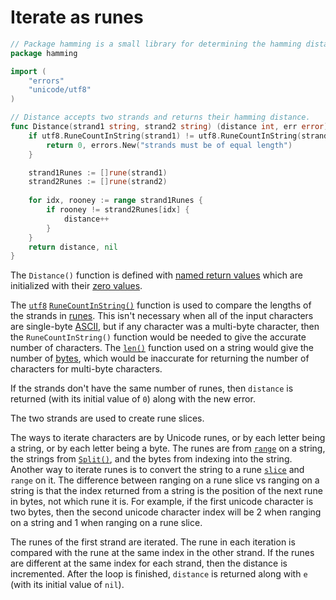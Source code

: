 # Iterate as runes

```go
// Package hamming is a small library for determining the hamming distance between two strands.
package hamming

import (
	"errors"
	"unicode/utf8"
)

// Distance accepts two strands and returns their hamming distance.
func Distance(strand1 string, strand2 string) (distance int, err error) {
	if utf8.RuneCountInString(strand1) != utf8.RuneCountInString(strand2) {
		return 0, errors.New("strands must be of equal length")
	}

	strand1Runes := []rune(strand1)
	strand2Runes := []rune(strand2)
	
	for idx, rooney := range strand1Runes {
		if rooney != strand2Runes[idx] {
			distance++
		}
	}
	return distance, nil
}
```

The `Distance()` function is defined with [named return values][named-return-values] which are initialized with their [zero values][zero-values].

The [`utf8`][utf8] [`RuneCountInString()`][runecountinstring] function is used to compare the lengths of the strands in [runes][runes].
This isn't necessary when all of the input characters are single-byte [ASCII][ascii], but if any character was a multi-byte character,
then the `RuneCountInString()` function would be needed to give the accurate number of characters.
The [`len()`][len] function used on a string would give the number of [bytes][bytes],
which would be inaccurate for returning the number of characters for multi-byte characters.

If the strands don't have the same number of runes, then `distance` is returned (with its initial value of `0`) along with the new error.

The two strands are used to create rune slices.

The ways to iterate characters are by Unicode runes, or by each letter being a string, or by each letter being a byte.
The runes are from [`range`][range] on a string, the strings from [`Split()`][split], and the bytes from indexing into the string.
Another way to iterate runes is to convert the string to a rune [`slice`][slice] and `range` on it.
The difference between ranging on a rune slice vs ranging on a string is that the index returned from a string is the position of the next rune in bytes,
not which rune it is.
For example, if the first unicode character is two bytes,
then the second unicode character index will be 2 when ranging on a string and 1 when ranging on a rune slice.

The runes of the first strand are iterated.
The rune in each iteration is compared with the rune at the same index in the other strand.
If the runes are different at the same index for each strand, then the distance is incremented.
After the loop is finished, `distance` is returned along with `e` (with its initial value of `nil`).

[named-return-values]: https://yourbasic.org/golang/named-return-values-parameters/
[zero-values]: https://yourbasic.org/golang/default-zero-value/
[utf8]: https://pkg.go.dev/unicode/utf8
[runecountinstring]: https://pkg.go.dev/unicode/utf8#RuneCountInString
[runes]: https://golangdocs.com/rune-in-golang
[ascii]: https://www.asciitable.com/
[len]: https://pkg.go.dev/builtin#len
[bytes]: https://pkg.go.dev/bytes
[range]: https://gobyexample.com/range
[split]: https://pkg.go.dev/strings#Split
[slice]: https://gobyexample.com/slices
